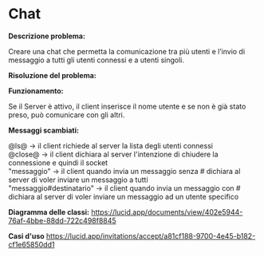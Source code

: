 # Chat

**Descrizione problema:**

Creare una chat che permetta la comunicazione tra più utenti e l’invio di messaggio a tutti gli utenti connessi e a utenti singoli.

**Risoluzione del problema:**



**Funzionamento:**

Se il Server è attivo, il client inserisce il nome utente e se non è già stato preso, può comunicare con gli altri.

**Messaggi scambiati:**

@ls@ -> il client richiede al server la lista degli utenti connessi <br/>
@close@ -> il client dichiara al server l'intenzione di chiudere la connessione e quindi il socket <br/>
"messaggio" -> il client quando invia un messaggio senza # dichiara al server di voler inviare un messaggio a tutti <br/>
"messaggio#destinatario" -> il client quando invia un messaggio con # dichiara al server di voler inviare un messaggio ad un utente specifico<br/>

**Diagramma delle classi:**
https://lucid.app/documents/view/402e5944-76af-4bbe-88dd-722c498f8845

**Casi d'uso**
https://lucid.app/invitations/accept/a81cf188-9700-4e45-b182-cf1e65850dd1
